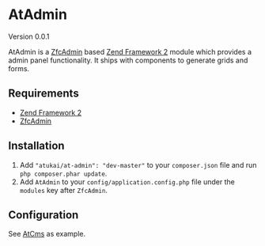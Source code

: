 # AtAdmin

Version 0.0.1

AtAdmin is a [ZfcAdmin](https://github.com/ZF-Commons/ZfcAdmin) based [Zend Framework 2](http://framework.zend.com) module 
which provides a admin panel functionality. It ships with components to generate grids and forms.

## Requirements

* [Zend Framework 2](https://github.com/zendframework/zf2)
* [ZfcAdmin](https://github.com/ZF-Commons/ZfcAdmin)


## Installation

 1. Add `"atukai/at-admin": "dev-master"` to your `composer.json` file and run `php composer.phar update`.
 2. Add `AtAdmin` to your `config/application.config.php` file under the `modules` key after `ZfcAdmin`.

## Configuration

See [AtCms](https://github.com/atukai/AtCms) as example.